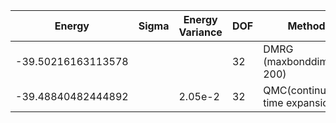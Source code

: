 |       Energy          |  Sigma          | Energy Variance  | DOF |Method                                                          | Data repository                |
| ----------------------| --------------- | -----------------| ------- |------------------------------------------------------------|------------------------------- |
| -39.50216163113578 |                 |                  |   32     | DMRG (maxbonddim = 200)                                   |  |
| -39.48840482444892 |         |    2.05e-2    |   32     |  QMC(continuous-time expansion) | [SpinlesstV-LCT-INT](https://github.com/wangleiphy/SpinlesstV-LCT-INT) |s
